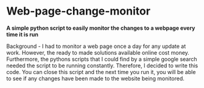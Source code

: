 # Web-page-change-monitor
**A simple python script to easily monitor the changes to a webpage every time it is run**

Background - I had to monitor a web page once a day for any update at work. However, the ready to made solutions available online cost money.
Furthermore, the pythons scripts that I could find by a simple google search needed the script to be running constantly. Therefore, I decided to write this code.
You can close this script and the next time you run it, you will be able to see if any changes have been made to the website being monitored.
